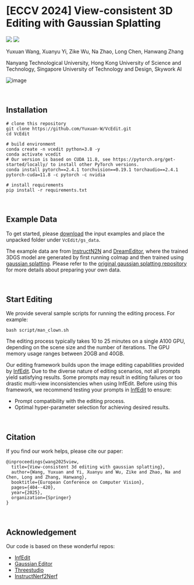# [ECCV 2024] View-consistent 3D Editing with Gaussian Splatting

<a href='https://vcedit.github.io'><img src='https://img.shields.io/badge/Project-Page-blue'></a>
<a href='https://arxiv.org/abs/2403.11868'><img src='https://img.shields.io/badge/arXiv-2403.11868-b31b1b.svg'></a>  

Yuxuan Wang, Xuanyu Yi, Zike Wu, Na Zhao, Long Chen, Hanwang Zhang

Nanyang Technological University,
Hong Kong University of Science and Technology,
Singapore University of Technology and Design,
Skywork AI

![image](https://github.com/Yuxuan-W/VcEdit/blob/main/figures/teasor.png)

<br/>

## Installation
```
# clone this repository
git clone https://github.com/Yuxuan-W/VcEdit.git
cd VcEdit

# build environment
conda create -n vcedit python=3.8 -y
conda activate vcedit
# Our version is based on CUDA 11.8, see https://pytorch.org/get-started/locally/ to install other PyTorch versions.
conda install pytorch==2.4.1 torchvision==0.19.1 torchaudio==2.4.1  pytorch-cuda=11.8 -c pytorch -c nvidia

# install requirements
pip install -r requirements.txt
```

<br/>

## Example Data

To get started, please [download](https://entuedu-my.sharepoint.com/:u:/g/personal/yuxuan003_e_ntu_edu_sg/ESUUkBSZA1lJk-11McWKfo8B1GmXD_Nzy88cSHGxdKiFkA?e=vYgTDf) the input examples and place the unpacked folder under `VcEdit/gs_data`.

The example data are from [InstructN2N](https://instruct-nerf2nerf.github.io) and [DreamEditor](https://github.com/zjy526223908/DreamEditor?tab=readme-ov-file), where the trained 3DGS model are generated by first running colmap and then trained using [gaussian splatting](https://github.com/graphdeco-inria/gaussian-splatting). Please refer to the [original gaussian splatting repository](https://github.com/graphdeco-inria/gaussian-splatting) for more details about preparing your own data.

<br/>

## Start Editing
We provide several sample scripts for running the editing process. For example:

`bash script/man_clown.sh`

The editing process typically takes 10 to 25 minutes on a single A100 GPU, depending on the scene size and the number of iterations. The GPU memory usage ranges between 20GB and 40GB.

<!-- Note that our editing is based on the image editing achieved by [InfEdit](https://github.com/sled-group/InfEdit/tree/main). Due to the diversity of editing scenarios, not all the prompt generates satisfying results. For example, some prompts lead to editing failure or drastic multi-view inconsistency in InfEdit. Please first try image editing using your prompt in [InfEdit](https://github.com/sled-group/InfEdit/tree/main) for prompt availability and satisfying hyper-parameters. -->

Our editing framework builds upon the image editing capabilities provided by [InfEdit](https://github.com/sled-group/InfEdit/tree/main). Due to the diverse nature of editing scenarios, not all prompts yield satisfying results. Some prompts may result in editing failures or too drastic multi-view inconsistencies when using InfEdit.
Before using this framework, we recommend testing your prompts in [InfEdit](https://github.com/sled-group/InfEdit/tree/main) to ensure:

* Prompt compatibility with the editing process.
* Optimal hyper-parameter selection for achieving desired results.
<br/>

## Citation

If you find our work helps, please cite our paper:
```
@inproceedings{wang2025view,
  title={View-consistent 3d editing with gaussian splatting},
  author={Wang, Yuxuan and Yi, Xuanyu and Wu, Zike and Zhao, Na and Chen, Long and Zhang, Hanwang},
  booktitle={European Conference on Computer Vision},
  pages={404--420},
  year={2025},
  organization={Springer}
}
```

<br/>

## Acknowledgement
Our code is based on these wonderful repos:

* [InfEdit](https://github.com/sled-group/InfEdit/tree/main)
* [Gaussian Editor](https://github.com/buaacyw/GaussianEditor)
* [Threestudio](https://github.com/threestudio-project/threestudio)
* [InstructNerf2Nerf](https://github.com/ayaanzhaque/instruct-nerf2nerf)

